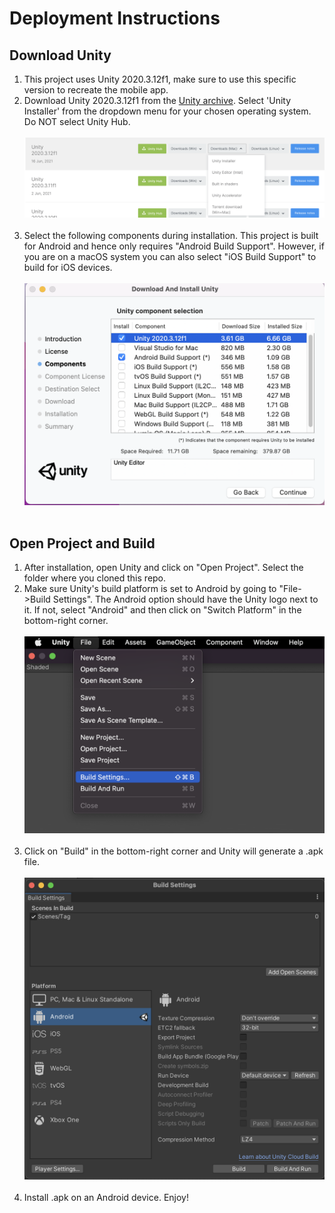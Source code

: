 # Deployment Instructions

## Download Unity

1. This project uses Unity 2020.3.12f1, make sure to use this specific version to recreate the mobile app.
2. Download Unity 2020.3.12f1 from the [Unity archive](https://unity3d.com/get-unity/download/archive). Select 'Unity Installer' from the dropdown menu for your chosen operating system. Do NOT select Unity Hub. <br><br> 
 ![image](Images/Download_Unity.png) <br><br>
3. Select the following components during installation. This project is built for Android and hence only requires "Android Build Support". However, if you are on a macOS system you can also select "iOS Build Support" to build for iOS devices. <br><br>
![image](Images/component_selection.png) <br><br>

## Open Project and Build

1. After installation, open Unity and click on "Open Project". Select the folder where you cloned this repo.
2. Make sure Unity's build platform is set to Android by going to "File->Build Settings". The Android option should have the Unity logo next to it. If not, select "Android" and then click on "Switch Platform" in the bottom-right corner. <br><br>
   ![image](Images/build_settings.png) <br><br>
3. Click on "Build" in the bottom-right corner and Unity will generate a .apk file. <br><br>
   ![image](Images/build.png) <br><br>
4. Install .apk on an Android device. Enjoy!

